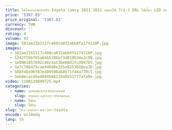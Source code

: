 ```yaml
---
title: ไฟวิ่งกลางวันสําหรับ Toyota Camry 2021 2022 หมอกไฟ Tri-สี DRL ไฟเลี้ยว LED สําหรับ Camry SE XSE LED Daylight W
price: '5307.83'
price_original: '5307.83'
currency: THB
discount: ''
rating: 4
volume: 92
image: S81ae21b2117c480ca032abb8fa174110P.jpg
images:
  - S81ae21b2117c480ca032abb8fa174110P.jpg
  - S342f556f65a84b538bbf3d019534e3c9Q.jpg
  - Se9961857892c46c4a53be68d1fcd947b5.jpg
  - Se7c766475cae448d8e335e8253016ea7D.jpg
  - S08f4ba96f83e489598ab8671f44a770cI.jpg
  - Seb8ecacd5e4044568133a8d31ff7afa0o.jpg
video: 1100129899725.mp4
categories:
  - name: รถยนต์และรถจักรยานยนต์
    slug: รถยนต-และรถจ-กรยานยนต
  - name: ไฟรถ
    slug: ไฟรถ
slug: ไฟว-งกลางว-นส-าหร-toyota
encode: onJ4oUq
lang: th
---
```

  